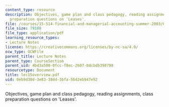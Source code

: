 ```yaml
---
content_type: resource
description: Objectives, game plan and class pedagogy, reading assignments, class
  preparation questions on 'Leases'.
file: /courses/15-514-financial-and-managerial-accounting-summer-2003/0eb9d38d3e8338dd3bfa56d2eb947e92_lec15overview.pdf
file_size: 79188
file_type: application/pdf
learning_resource_types:
- Lecture Notes
license: https://creativecommons.org/licenses/by-nc-sa/4.0/
ocw_type: OCWFile
parent_title: Lecture Notes
parent_type: CourseSection
parent_uid: 4bd3a508-0fcc-f8ec-2607-8dcbdb398798
resourcetype: Document
title: lec15overview.pdf
uid: 0eb9d38d-3e83-38dd-3bfa-56d2eb947e92
---
```

Objectives, game plan and class pedagogy, reading assignments, class preparation questions on 'Leases'.